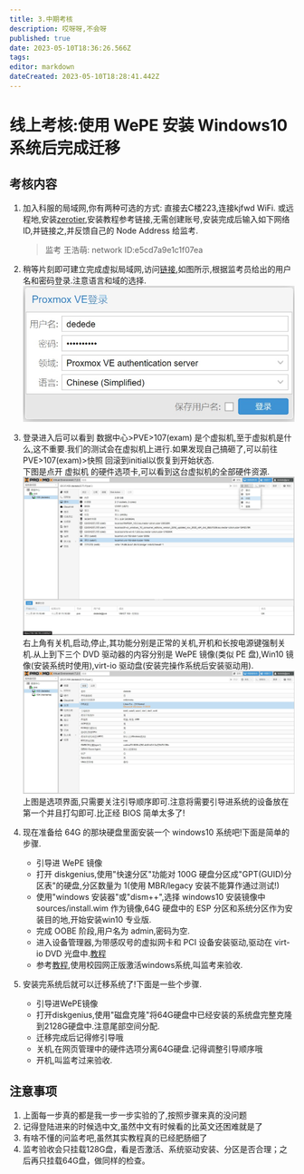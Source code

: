 ```yaml
---
title: 3.中期考核
description: 哎呀呀,不会呀
published: true
date: 2023-05-10T18:36:26.566Z
tags: 
editor: markdown
dateCreated: 2023-05-10T18:28:41.442Z
---
```


# 线上考核:使用 WePE 安装 Windows10 系统后完成迁移

## 考核内容

1. 加入科服的局域网,你有两种可选的方式:
   直接去C楼223,连接kjfwd WiFi.
   或远程地,安装[zerotier](https://www.zerotier.com/download/),安装教程参考链接,无需创建账号,安装完成后输入如下网络 ID,并链接之,并反馈自己的 Node Address 给监考.

   > 监考 王浩萌:  network ID:e5cd7a9e1c1f07ea

2. 稍等片刻即可建立完成虚拟局域网,访问[链接](https://192.168.195.33:8006/),如图所示,根据监考员给出的用户名和密码登录.注意语言和域的选择.
   ![login](img/mid_login.jpg)

3. 登录进入后可以看到 数据中心>PVE>107(exam) 是个虚拟机,至于虚拟机是什么,这不重要.我们的测试会在虚拟机上进行.如果发现自己搞砸了,可以前往PVE>107(exam)>快照 回滚到initial以恢复到开始状态.  
   下图是点开 虚拟机 的硬件选项卡,可以看到这台虚拟机的全部硬件资源.
   ![hardware](img/mid_hardware.jpg)
   右上角有关机,启动,停止,其功能分别是正常的关机,开机和长按电源键强制关机.从上到下三个 DVD 驱动器的内容分别是 WePE 镜像(类似 PE 盘),Win10 镜像(安装系统时使用),virt-io 驱动盘(安装完操作系统后安装驱动用).
   ![option](img/mid_option.jpg)
   上图是选项界面,只需要关注引导顺序即可.注意将需要引导进系统的设备放在第一个并且打勾即可.比正经 BIOS 简单太多了!

4. 现在准备给 64G 的那块硬盘里面安装一个 windows10 系统吧!下面是简单的步骤.
   - 引导进 WePE 镜像
   - 打开 diskgenius,使用"快速分区"功能对 100G 硬盘分区成"GPT(GUID)分区表"的硬盘,分区数量为 1(使用 MBR/legacy 安装不能算作通过测试!)
   - 使用"windows 安装器"或"dism++",选择 windows10 安装镜像中 sources/install.wim 作为镜像,64G 硬盘中的 ESP 分区和系统分区作为安装目的地,开始安装win10 专业版.
   - 完成 OOBE 阶段,用户名为 admin,密码为空.
   - 进入设备管理器,为带感叹号的虚拟网卡和 PCI 设备安装驱动,驱动在 virt-io DVD 光盘中.[教程](https://blog.csdn.net/allway2/article/details/103125982)
   - 参考[教程](/system/windows/windows_activate.md),使用校园网正版激活windows系统,叫监考来验收.

5. 安装完系统后就可以迁移系统了!下面是一些个步骤.
   - 引导进WePE镜像
   - 打开diskgenius,使用"磁盘克隆"将64G硬盘中已经安装的系统盘完整克隆到2128G硬盘中.注意尾部空间分配.
   - 迁移完成后记得修引导哦
   - 关机,在网页管理中的硬件选项分离64G硬盘.记得调整引导顺序哦
   - 开机,叫监考过来验收.

## 注意事项

1. 上面每一步真的都是我一步一步实验的了,按照步骤来真的没问题
2. 记得登陆进来的时候选中文,虽然中文有时候看的比英文还困难就是了
3. 有啥不懂的问监考吧,虽然其实教程真的已经肥肠细了
4. 监考验收会只挂载128G盘，看是否激活、系统驱动安装、分区是否合理；之后再只挂载64G盘，做同样的检查。
